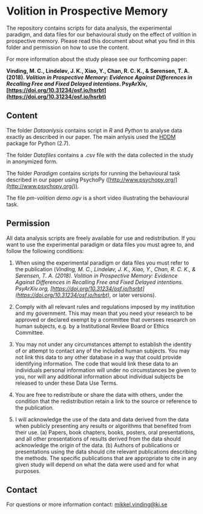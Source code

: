 # Volition in Prospective Memory

The repository contains scripts for data analysis, the experimental paradigm, and data files for our behavioural study on the effect of volition in prospective memory. Please read this document about what you find in this folder and permission on how to use the content.

For more information about the study please see our forthcoming paper:

**Vinding, M. C., Lindeløv, J. K., Xiao, Y., Chan, R. C. K., & Sørensen, T. A. (2018). *Volition in Prospective Memory: Evidence Against Differences in Recalling Free and Fixed Delayed intentions*. PsyArXiv, [https://doi.org/10.31234/osf.io/hsrbt](https://doi.org/10.31234/osf.io/hsrbt)**

## Content

The folder *Dataanlysis* contains script in *R* and *Python* to analyse data exactly as described in our paper. The main anlysis used the [HDDM](http://ski.clps.brown.edu/hddm_docs/) package for Python (2.7).

The folder *Datafiles* contains a .csv file with the data collected in the study in anonymized form.

The folder *Paradigm* contains scripts for running the behavioural task described in our paper using PsychoPy  ([http://www.psychopy.org/](http://www.psychopy.org/)).

The file _pm-volition demo.ogv_ is a short video illustrating the behavioural task.

## Permission

All data analysis scripts are freely available for use and redistribution. If you want to use the experimental paradigm or data files you must agree to, and follow the following conditions:

1. When using the experimental paradigm or data files you must refer to the publication (*Vinding, M. C., Lindeløv, J. K., Xiao, Y., Chan, R. C. K., & Sørensen, T. A. (2018). Volition in Prospective Memory: Evidence Against Differences in Recalling Free and Fixed Delayed intentions. PsyArXiv.org, [https://doi.org/10.31234/osf.io/hsrbt](https://doi.org/10.31234/osf.io/hsrbt)*, or later versions).

2. Comply with all relevant rules and regulations imposed by my institution and my government. This may mean that you need your research to be approved or declared exempt by a committee that oversees research on human subjects, e.g. by a Institutional Review Board or Ethics Committee.

3. You may not under any circumstances attempt to establish the identity of or attempt to contact any of the included human subjects. You may not link this data to any other database in a way that could provide identifying information. The code that would link these data to an individuals personal information will under no circumstances  be given to you, nor will any additional information about individual subjects be released to under these Data Use Terms.

4. You are free to redistribute or share the data with others, under the condition that the redistribution retain a link to the source or reference to the publication.

5. I will acknowledge the use of the data and data derived from the data when publicly presenting any results or algorithms that benefited from their use.
(a) Papers, book chapters, books, posters, oral presentations, and all other presentations of results derived from the data should acknowledge the origin of the data.
(b) Authors of publications or presentations using the data should cite relevant publications describing the methods. The specific publications that are appropriate to cite in any given study will depend on what the data were used and for what purposes.

## Contact

For questions or more information contact: mikkel.vinding@ki.se
